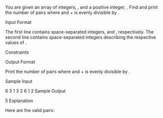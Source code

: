 You are given an array of  integers, , and a positive integer, . Find and print the number of pairs where  and  +  is evenly divisible by .

Input Format

The first line contains  space-separated integers,  and , respectively. 
The second line contains  space-separated integers describing the respective values of .

Constraints

Output Format

Print the number of  pairs where  and  +  is evenly divisible by .

Sample Input

6 3
1 3 2 6 1 2
Sample Output

 5
Explanation

Here are the  valid pairs:

